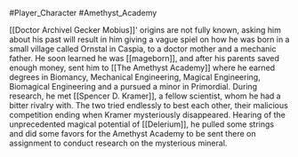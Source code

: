 #Player_Character #Amethyst_Academy 

[[Doctor Archivel Gecker Mobius]]' origins are not fully known, asking him about his past will result in him giving a vague spiel on how he was born in a small village called Ornstal in Caspia, to a doctor mother and a mechanic father. He soon learned he was [[mageborn]], and after his parents saved enough money, sent him to [[The Amethyst Academy]] where he earned degrees in Biomancy, Mechanical Engineering, Magical Engineering, Biomagical Engineering and a pursued a minor in Primordial. During research, he met [[Spencer D. Kramer]], a fellow scientist, whom he had a bitter rivalry with. The two tried endlessly to best each other, their malicious competition ending when Kramer mysteriously disappeared. Hearing of the unprecedented magical potential of [[Delerium]], he pulled some strings and did some favors for the Amethyst Academy to be sent there on assignment to conduct research on the mysterious mineral.